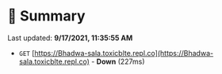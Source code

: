 # 📖 Summary
Last updated: **9/17/2021, 11:35:55 AM**

- `GET` [https://Bhadwa-sala.toxicblte.repl.co](https://Bhadwa-sala.toxicblte.repl.co) - **Down** (227ms)
